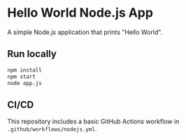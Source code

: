 # Hello World Node.js App

A simple Node.js application that prints "Hello World".

## Run locally

```bash
npm install
npm start
node app.js
```

## CI/CD

This repository includes a basic GitHub Actions workflow in `.github/workflows/nodejs.yml`.